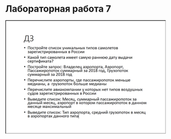 # Лабораторная работа 7


![Лабораторная работа 7](https://github.com/MirRinat/MAI/blob/master/Анализ%20ИП/lab7/img/HW.png)
